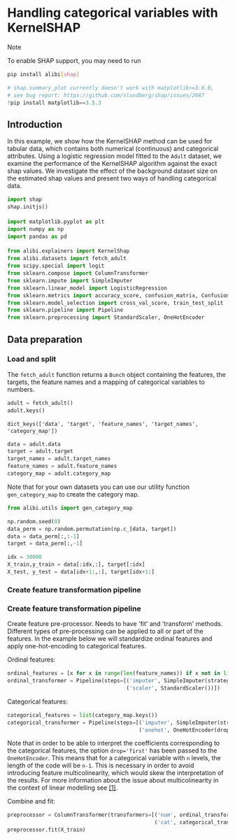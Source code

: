 # Handling categorical variables with KernelSHAP 

<div class="alert alert-info">
Note
    
To enable SHAP support, you may need to run
    
```bash
pip install alibi[shap]
```

</div>


```python
# shap.summary_plot currently doesn't work with matplotlib>=3.6.0,
# see bug report: https://github.com/slundberg/shap/issues/2687
!pip install matplotlib==3.5.3
```

## Introduction

In this example, we show how the KernelSHAP method can be used for tabular data, which contains both numerical (continuous) and categorical attributes. Using a logistic regression model fitted to the `Adult` dataset, we examine the performance of the KernelSHAP algorithm against the exact shap values. We investigate the effect of the background dataset size on the estimated shap values and present two ways of handling categorical data.


```python
import shap
shap.initjs()

import matplotlib.pyplot as plt
import numpy as np
import pandas as pd

from alibi.explainers import KernelShap
from alibi.datasets import fetch_adult
from scipy.special import logit
from sklearn.compose import ColumnTransformer
from sklearn.impute import SimpleImputer
from sklearn.linear_model import LogisticRegression
from sklearn.metrics import accuracy_score, confusion_matrix, ConfusionMatrixDisplay
from sklearn.model_selection import cross_val_score, train_test_split
from sklearn.pipeline import Pipeline
from sklearn.preprocessing import StandardScaler, OneHotEncoder
```

## Data preparation

### Load and split

The `fetch_adult` function returns a `Bunch` object containing the features, the targets, the feature names and a mapping of categorical variables to numbers.


```python
adult = fetch_adult()
adult.keys()
```




    dict_keys(['data', 'target', 'feature_names', 'target_names', 'category_map'])




```python
data = adult.data
target = adult.target
target_names = adult.target_names
feature_names = adult.feature_names
category_map = adult.category_map
```

Note that for your own datasets you can use our utility function `gen_category_map` to create the category map.


```python
from alibi.utils import gen_category_map
```


```python
np.random.seed(0)
data_perm = np.random.permutation(np.c_[data, target])
data = data_perm[:,:-1]
target = data_perm[:,-1]
```


```python
idx = 30000
X_train,y_train = data[:idx,:], target[:idx]
X_test, y_test = data[idx+1:,:], target[idx+1:]
```

### Create feature transformation pipeline

### Create feature transformation pipeline
Create feature pre-processor. Needs to have 'fit' and 'transform' methods. Different types of pre-processing can be applied to all or part of the features. In the example below we will standardize ordinal features and apply one-hot-encoding to categorical features.

Ordinal features:


```python
ordinal_features = [x for x in range(len(feature_names)) if x not in list(category_map.keys())]
ordinal_transformer = Pipeline(steps=[('imputer', SimpleImputer(strategy='median')),
                                      ('scaler', StandardScaler())])
```

Categorical features:


```python
categorical_features = list(category_map.keys())
categorical_transformer = Pipeline(steps=[('imputer', SimpleImputer(strategy='median')),
                                          ('onehot', OneHotEncoder(drop='first', handle_unknown='error'))])
```

Note that in order to be able to interpret the coefficients corresponding to the categorical features, the option `drop='first'` has been passed to the `OneHotEncoder`. This means that for a categorical variable with `n` levels, the length of the code will be `n-1`. This is necessary in order to avoid introducing feature multicolinearity, which would skew the interpretation of the results. For more information about the issue about multicolinearity in the context of linear modelling see [[1]](#References).
<a id='src_1'></a>

Combine and fit:


```python
preprocessor = ColumnTransformer(transformers=[('num', ordinal_transformer, ordinal_features),
                                               ('cat', categorical_transformer, categorical_features)])
preprocessor.fit(X_train)
```




<style>#sk-container-id-1 {color: black;background-color: white;}#sk-container-id-1 pre{padding: 0;}#sk-container-id-1 div.sk-toggleable {background-color: white;}#sk-container-id-1 label.sk-toggleable__label {cursor: pointer;display: block;width: 100%;margin-bottom: 0;padding: 0.3em;box-sizing: border-box;text-align: center;}#sk-container-id-1 label.sk-toggleable__label-arrow:before {content: "▸";float: left;margin-right: 0.25em;color: #696969;}#sk-container-id-1 label.sk-toggleable__label-arrow:hover:before {color: black;}#sk-container-id-1 div.sk-estimator:hover label.sk-toggleable__label-arrow:before {color: black;}#sk-container-id-1 div.sk-toggleable__content {max-height: 0;max-width: 0;overflow: hidden;text-align: left;background-color: #f0f8ff;}#sk-container-id-1 div.sk-toggleable__content pre {margin: 0.2em;color: black;border-radius: 0.25em;background-color: #f0f8ff;}#sk-container-id-1 input.sk-toggleable__control:checked~div.sk-toggleable__content {max-height: 200px;max-width: 100%;overflow: auto;}#sk-container-id-1 input.sk-toggleable__control:checked~label.sk-toggleable__label-arrow:before {content: "▾";}#sk-container-id-1 div.sk-estimator input.sk-toggleable__control:checked~label.sk-toggleable__label {background-color: #d4ebff;}#sk-container-id-1 div.sk-label input.sk-toggleable__control:checked~label.sk-toggleable__label {background-color: #d4ebff;}#sk-container-id-1 input.sk-hidden--visually {border: 0;clip: rect(1px 1px 1px 1px);clip: rect(1px, 1px, 1px, 1px);height: 1px;margin: -1px;overflow: hidden;padding: 0;position: absolute;width: 1px;}#sk-container-id-1 div.sk-estimator {font-family: monospace;background-color: #f0f8ff;border: 1px dotted black;border-radius: 0.25em;box-sizing: border-box;margin-bottom: 0.5em;}#sk-container-id-1 div.sk-estimator:hover {background-color: #d4ebff;}#sk-container-id-1 div.sk-parallel-item::after {content: "";width: 100%;border-bottom: 1px solid gray;flex-grow: 1;}#sk-container-id-1 div.sk-label:hover label.sk-toggleable__label {background-color: #d4ebff;}#sk-container-id-1 div.sk-serial::before {content: "";position: absolute;border-left: 1px solid gray;box-sizing: border-box;top: 0;bottom: 0;left: 50%;z-index: 0;}#sk-container-id-1 div.sk-serial {display: flex;flex-direction: column;align-items: center;background-color: white;padding-right: 0.2em;padding-left: 0.2em;position: relative;}#sk-container-id-1 div.sk-item {position: relative;z-index: 1;}#sk-container-id-1 div.sk-parallel {display: flex;align-items: stretch;justify-content: center;background-color: white;position: relative;}#sk-container-id-1 div.sk-item::before, #sk-container-id-1 div.sk-parallel-item::before {content: "";position: absolute;border-left: 1px solid gray;box-sizing: border-box;top: 0;bottom: 0;left: 50%;z-index: -1;}#sk-container-id-1 div.sk-parallel-item {display: flex;flex-direction: column;z-index: 1;position: relative;background-color: white;}#sk-container-id-1 div.sk-parallel-item:first-child::after {align-self: flex-end;width: 50%;}#sk-container-id-1 div.sk-parallel-item:last-child::after {align-self: flex-start;width: 50%;}#sk-container-id-1 div.sk-parallel-item:only-child::after {width: 0;}#sk-container-id-1 div.sk-dashed-wrapped {border: 1px dashed gray;margin: 0 0.4em 0.5em 0.4em;box-sizing: border-box;padding-bottom: 0.4em;background-color: white;}#sk-container-id-1 div.sk-label label {font-family: monospace;font-weight: bold;display: inline-block;line-height: 1.2em;}#sk-container-id-1 div.sk-label-container {text-align: center;}#sk-container-id-1 div.sk-container {/* jupyter's `normalize.less` sets `[hidden] { display: none; }` but bootstrap.min.css set `[hidden] { display: none !important; }` so we also need the `!important` here to be able to override the default hidden behavior on the sphinx rendered scikit-learn.org. See: https://github.com/scikit-learn/scikit-learn/issues/21755 */display: inline-block !important;position: relative;}#sk-container-id-1 div.sk-text-repr-fallback {display: none;}</style><div id="sk-container-id-1" class="sk-top-container"><div class="sk-text-repr-fallback"><pre>ColumnTransformer(transformers=[(&#x27;num&#x27;,
                                 Pipeline(steps=[(&#x27;imputer&#x27;,
                                                  SimpleImputer(strategy=&#x27;median&#x27;)),
                                                 (&#x27;scaler&#x27;, StandardScaler())]),
                                 [0, 8, 9, 10]),
                                (&#x27;cat&#x27;,
                                 Pipeline(steps=[(&#x27;imputer&#x27;,
                                                  SimpleImputer(strategy=&#x27;median&#x27;)),
                                                 (&#x27;onehot&#x27;,
                                                  OneHotEncoder(drop=&#x27;first&#x27;))]),
                                 [1, 2, 3, 4, 5, 6, 7, 11])])</pre><b>In a Jupyter environment, please rerun this cell to show the HTML representation or trust the notebook. <br />On GitHub, the HTML representation is unable to render, please try loading this page with nbviewer.org.</b></div><div class="sk-container" hidden><div class="sk-item sk-dashed-wrapped"><div class="sk-label-container"><div class="sk-label sk-toggleable"><input class="sk-toggleable__control sk-hidden--visually" id="sk-estimator-id-1" type="checkbox" ><label for="sk-estimator-id-1" class="sk-toggleable__label sk-toggleable__label-arrow">ColumnTransformer</label><div class="sk-toggleable__content"><pre>ColumnTransformer(transformers=[(&#x27;num&#x27;,
                                 Pipeline(steps=[(&#x27;imputer&#x27;,
                                                  SimpleImputer(strategy=&#x27;median&#x27;)),
                                                 (&#x27;scaler&#x27;, StandardScaler())]),
                                 [0, 8, 9, 10]),
                                (&#x27;cat&#x27;,
                                 Pipeline(steps=[(&#x27;imputer&#x27;,
                                                  SimpleImputer(strategy=&#x27;median&#x27;)),
                                                 (&#x27;onehot&#x27;,
                                                  OneHotEncoder(drop=&#x27;first&#x27;))]),
                                 [1, 2, 3, 4, 5, 6, 7, 11])])</pre></div></div></div><div class="sk-parallel"><div class="sk-parallel-item"><div class="sk-item"><div class="sk-label-container"><div class="sk-label sk-toggleable"><input class="sk-toggleable__control sk-hidden--visually" id="sk-estimator-id-2" type="checkbox" ><label for="sk-estimator-id-2" class="sk-toggleable__label sk-toggleable__label-arrow">num</label><div class="sk-toggleable__content"><pre>[0, 8, 9, 10]</pre></div></div></div><div class="sk-serial"><div class="sk-item"><div class="sk-serial"><div class="sk-item"><div class="sk-estimator sk-toggleable"><input class="sk-toggleable__control sk-hidden--visually" id="sk-estimator-id-3" type="checkbox" ><label for="sk-estimator-id-3" class="sk-toggleable__label sk-toggleable__label-arrow">SimpleImputer</label><div class="sk-toggleable__content"><pre>SimpleImputer(strategy=&#x27;median&#x27;)</pre></div></div></div><div class="sk-item"><div class="sk-estimator sk-toggleable"><input class="sk-toggleable__control sk-hidden--visually" id="sk-estimator-id-4" type="checkbox" ><label for="sk-estimator-id-4" class="sk-toggleable__label sk-toggleable__label-arrow">StandardScaler</label><div class="sk-toggleable__content"><pre>StandardScaler()</pre></div></div></div></div></div></div></div></div><div class="sk-parallel-item"><div class="sk-item"><div class="sk-label-container"><div class="sk-label sk-toggleable"><input class="sk-toggleable__control sk-hidden--visually" id="sk-estimator-id-5" type="checkbox" ><label for="sk-estimator-id-5" class="sk-toggleable__label sk-toggleable__label-arrow">cat</label><div class="sk-toggleable__content"><pre>[1, 2, 3, 4, 5, 6, 7, 11]</pre></div></div></div><div class="sk-serial"><div class="sk-item"><div class="sk-serial"><div class="sk-item"><div class="sk-estimator sk-toggleable"><input class="sk-toggleable__control sk-hidden--visually" id="sk-estimator-id-6" type="checkbox" ><label for="sk-estimator-id-6" class="sk-toggleable__label sk-toggleable__label-arrow">SimpleImputer</label><div class="sk-toggleable__content"><pre>SimpleImputer(strategy=&#x27;median&#x27;)</pre></div></div></div><div class="sk-item"><div class="sk-estimator sk-toggleable"><input class="sk-toggleable__control sk-hidden--visually" id="sk-estimator-id-7" type="checkbox" ><label for="sk-estimator-id-7" class="sk-toggleable__label sk-toggleable__label-arrow">OneHotEncoder</label><div class="sk-toggleable__content"><pre>OneHotEncoder(drop=&#x27;first&#x27;)</pre></div></div></div></div></div></div></div></div></div></div></div></div>



### Preprocess the data


```python
X_train_proc = preprocessor.transform(X_train)
X_test_proc = preprocessor.transform(X_test)
```

## Fit a binary logistic regression classifier to the Adult dataset

### Training 


```python
classifier = LogisticRegression(multi_class='multinomial',
                                random_state=0,
                                max_iter=500,
                                verbose=0,
                               )
classifier.fit(X_train_proc, y_train)
```




<style>#sk-container-id-2 {color: black;background-color: white;}#sk-container-id-2 pre{padding: 0;}#sk-container-id-2 div.sk-toggleable {background-color: white;}#sk-container-id-2 label.sk-toggleable__label {cursor: pointer;display: block;width: 100%;margin-bottom: 0;padding: 0.3em;box-sizing: border-box;text-align: center;}#sk-container-id-2 label.sk-toggleable__label-arrow:before {content: "▸";float: left;margin-right: 0.25em;color: #696969;}#sk-container-id-2 label.sk-toggleable__label-arrow:hover:before {color: black;}#sk-container-id-2 div.sk-estimator:hover label.sk-toggleable__label-arrow:before {color: black;}#sk-container-id-2 div.sk-toggleable__content {max-height: 0;max-width: 0;overflow: hidden;text-align: left;background-color: #f0f8ff;}#sk-container-id-2 div.sk-toggleable__content pre {margin: 0.2em;color: black;border-radius: 0.25em;background-color: #f0f8ff;}#sk-container-id-2 input.sk-toggleable__control:checked~div.sk-toggleable__content {max-height: 200px;max-width: 100%;overflow: auto;}#sk-container-id-2 input.sk-toggleable__control:checked~label.sk-toggleable__label-arrow:before {content: "▾";}#sk-container-id-2 div.sk-estimator input.sk-toggleable__control:checked~label.sk-toggleable__label {background-color: #d4ebff;}#sk-container-id-2 div.sk-label input.sk-toggleable__control:checked~label.sk-toggleable__label {background-color: #d4ebff;}#sk-container-id-2 input.sk-hidden--visually {border: 0;clip: rect(1px 1px 1px 1px);clip: rect(1px, 1px, 1px, 1px);height: 1px;margin: -1px;overflow: hidden;padding: 0;position: absolute;width: 1px;}#sk-container-id-2 div.sk-estimator {font-family: monospace;background-color: #f0f8ff;border: 1px dotted black;border-radius: 0.25em;box-sizing: border-box;margin-bottom: 0.5em;}#sk-container-id-2 div.sk-estimator:hover {background-color: #d4ebff;}#sk-container-id-2 div.sk-parallel-item::after {content: "";width: 100%;border-bottom: 1px solid gray;flex-grow: 1;}#sk-container-id-2 div.sk-label:hover label.sk-toggleable__label {background-color: #d4ebff;}#sk-container-id-2 div.sk-serial::before {content: "";position: absolute;border-left: 1px solid gray;box-sizing: border-box;top: 0;bottom: 0;left: 50%;z-index: 0;}#sk-container-id-2 div.sk-serial {display: flex;flex-direction: column;align-items: center;background-color: white;padding-right: 0.2em;padding-left: 0.2em;position: relative;}#sk-container-id-2 div.sk-item {position: relative;z-index: 1;}#sk-container-id-2 div.sk-parallel {display: flex;align-items: stretch;justify-content: center;background-color: white;position: relative;}#sk-container-id-2 div.sk-item::before, #sk-container-id-2 div.sk-parallel-item::before {content: "";position: absolute;border-left: 1px solid gray;box-sizing: border-box;top: 0;bottom: 0;left: 50%;z-index: -1;}#sk-container-id-2 div.sk-parallel-item {display: flex;flex-direction: column;z-index: 1;position: relative;background-color: white;}#sk-container-id-2 div.sk-parallel-item:first-child::after {align-self: flex-end;width: 50%;}#sk-container-id-2 div.sk-parallel-item:last-child::after {align-self: flex-start;width: 50%;}#sk-container-id-2 div.sk-parallel-item:only-child::after {width: 0;}#sk-container-id-2 div.sk-dashed-wrapped {border: 1px dashed gray;margin: 0 0.4em 0.5em 0.4em;box-sizing: border-box;padding-bottom: 0.4em;background-color: white;}#sk-container-id-2 div.sk-label label {font-family: monospace;font-weight: bold;display: inline-block;line-height: 1.2em;}#sk-container-id-2 div.sk-label-container {text-align: center;}#sk-container-id-2 div.sk-container {/* jupyter's `normalize.less` sets `[hidden] { display: none; }` but bootstrap.min.css set `[hidden] { display: none !important; }` so we also need the `!important` here to be able to override the default hidden behavior on the sphinx rendered scikit-learn.org. See: https://github.com/scikit-learn/scikit-learn/issues/21755 */display: inline-block !important;position: relative;}#sk-container-id-2 div.sk-text-repr-fallback {display: none;}</style><div id="sk-container-id-2" class="sk-top-container"><div class="sk-text-repr-fallback"><pre>LogisticRegression(max_iter=500, multi_class=&#x27;multinomial&#x27;, random_state=0)</pre><b>In a Jupyter environment, please rerun this cell to show the HTML representation or trust the notebook. <br />On GitHub, the HTML representation is unable to render, please try loading this page with nbviewer.org.</b></div><div class="sk-container" hidden><div class="sk-item"><div class="sk-estimator sk-toggleable"><input class="sk-toggleable__control sk-hidden--visually" id="sk-estimator-id-8" type="checkbox" checked><label for="sk-estimator-id-8" class="sk-toggleable__label sk-toggleable__label-arrow">LogisticRegression</label><div class="sk-toggleable__content"><pre>LogisticRegression(max_iter=500, multi_class=&#x27;multinomial&#x27;, random_state=0)</pre></div></div></div></div></div>



### Model assessment


```python
y_pred = classifier.predict(X_test_proc)
```


```python
cm = confusion_matrix(y_test, y_pred)
```


```python
title = 'Confusion matrix for the logistic regression classifier'
disp = ConfusionMatrixDisplay.from_estimator(classifier, 
                                             X_test_proc, 
                                             y_test,
                                             display_labels=target_names,
                                             cmap=plt.cm.Blues,
                                             normalize=None,
                                            )
disp.ax_.set_title(title);
```


    
![png](kernel_shap_adult_lr_files/kernel_shap_adult_lr_31_0.png)
    



```python
print('Test accuracy: ', accuracy_score(y_test, classifier.predict(X_test_proc)))
```

    Test accuracy:  0.855078125


## Intepreting the logistic regression model

In order to interpret the logistic regression model, we need to first recover the encoded feature names. The feature effect of a categorical variable is computed by summing the coefficients of the encoded variables. Hence, we first understand how the `preprocessing` transformation acts on the data and then obtain the overall effects from the model coefficients.  

First, we are concerned with understanding the dimensionality of a preprocessed record and what it is comprised of.


```python
idx = 0
print(f"The dimensionality of a preprocessed record is {X_train_proc[idx:idx+1, :].shape}.")
print(f"Then number of continuos features in the original data is {len(ordinal_features)}.")
```

    The dimensionality of a preprocessed record is (1, 49).
    Then number of continuos features in the original data is 4.


Therefore, of 49, 45 of the dimensions of the original data are encoded categorical features. We obtain `feat_enc_dim`, an array with the lengths of the encoded dimensions for each categorical variable that will be use for processing the results later on.


```python
fts = [feature_names[x] for x in categorical_features]
# get feature names for the encoded categorical features
ohe = preprocessor.transformers_[1][1].named_steps['onehot']
cat_enc_feat_names = ohe.get_feature_names_out(fts)
 # compute encoded dimension; -1 as ohe is setup with drop='first'
feat_enc_dim = [len(cat_enc) - 1 for cat_enc in ohe.categories_]
d = {'feature_names': fts , 'encoded_dim': feat_enc_dim}
df = pd.DataFrame(data=d)
print(df)
total_dim = df['encoded_dim'].sum() 
print(f"The dimensionality of the encoded categorical features is {total_dim}.")
assert total_dim == len(cat_enc_feat_names)
```

        feature_names  encoded_dim
    0       Workclass            8
    1       Education            6
    2  Marital Status            3
    3      Occupation            8
    4    Relationship            5
    5            Race            4
    6             Sex            1
    7         Country           10
    The dimensionality of the encoded categorical features is 45.


By analysing an encoded record, we can recover the mapping of column indices to the features they represent.


```python
print(X_train_proc[0, :])  
```

      (0, 0)	-0.8464456331823879
      (0, 1)	-0.14513571926899238
      (0, 2)	-0.21784551572515998
      (0, 3)	0.28898151525672766
      (0, 7)	1.0
      (0, 15)	1.0
      (0, 19)	1.0
      (0, 21)	1.0
      (0, 32)	1.0
      (0, 37)	1.0
      (0, 47)	1.0



```python
numerical_feats_idx  = preprocessor.transformers_[0][2]
categorical_feats_idx  = preprocessor.transformers_[1][2]
scaler = preprocessor.transformers_[0][1].named_steps['scaler']
print((X_train[idx, numerical_feats_idx] - scaler.mean_)/scaler.scale_)
num_feats_names = [feature_names[i] for i in numerical_feats_idx]
cat_feats_names = [feature_names[i] for i in categorical_feats_idx]
print(num_feats_names)
```

    [-0.84644563 -0.14513572 -0.21784552  0.28898152]
    ['Age', 'Capital Gain', 'Capital Loss', 'Hours per week']


Therefore, the first four columns of the encoded data represent the `Age`, `Capital Gain` `Capital Loss` and `Hours per week` features. Notice these features have a different index in the dataset prior to processing `X_train`. 

The remainder of the columns encode the encoded categorical features, as shown below.


```python
print(cat_enc_feat_names)
```

    ['Workclass_1.0' 'Workclass_2.0' 'Workclass_3.0' 'Workclass_4.0'
     'Workclass_5.0' 'Workclass_6.0' 'Workclass_7.0' 'Workclass_8.0'
     'Education_1.0' 'Education_2.0' 'Education_3.0' 'Education_4.0'
     'Education_5.0' 'Education_6.0' 'Marital Status_1.0' 'Marital Status_2.0'
     'Marital Status_3.0' 'Occupation_1.0' 'Occupation_2.0' 'Occupation_3.0'
     'Occupation_4.0' 'Occupation_5.0' 'Occupation_6.0' 'Occupation_7.0'
     'Occupation_8.0' 'Relationship_1.0' 'Relationship_2.0' 'Relationship_3.0'
     'Relationship_4.0' 'Relationship_5.0' 'Race_1.0' 'Race_2.0' 'Race_3.0'
     'Race_4.0' 'Sex_1.0' 'Country_1.0' 'Country_2.0' 'Country_3.0'
     'Country_4.0' 'Country_5.0' 'Country_6.0' 'Country_7.0' 'Country_8.0'
     'Country_9.0' 'Country_10.0']


To obtain a single coefficient for each categorical variable, we pass a list with the indices where each encoded categorical variable starts and the encodings dimensions to the `sum_categories` function.


```python
from alibi.explainers.shap_wrappers import sum_categories
```

Compute the start index of each categorical variable knowing that the categorical variables are adjacent and follow the continuous features.


```python
start=len(ordinal_features)
cat_feat_start = [start]
for dim in feat_enc_dim[:-1]:
    cat_feat_start.append(dim + cat_feat_start[-1])
```


```python
beta = classifier.coef_
beta = np.concatenate((-beta, beta), axis=0)
intercepts = classifier.intercept_
intercepts =  np.concatenate((-intercepts, intercepts), axis=0)
all_coef = sum_categories(beta, cat_feat_start, feat_enc_dim)
```

Extract and plot feature importances. Please see [this](kernel_shap_wine_lr.ipynb) example for background on interpreting logistic regression coefficients.


```python
def get_importance(class_idx, beta, feature_names, intercepts=None):
    """
    Retrive and sort abs magnitude of coefficients from model.
    """
    
    # sort the absolute value of model coef from largest to smallest
    srt_beta_k = np.argsort(np.abs(beta[class_idx, :]))[::-1]
    feat_names = [feature_names[idx] for idx in srt_beta_k]
    feat_imp = beta[class_idx, srt_beta_k]
    # include bias among feat importances 
    if intercepts is not None: 
        intercept = intercepts[class_idx]
        bias_idx = len(feat_imp) - np.searchsorted(np.abs(feat_imp)[::-1], np.abs(intercept) )
        feat_imp = np.insert(feat_imp, bias_idx, intercept.item(), )
        intercept_idx = np.where(feat_imp == intercept)[0][0]
        feat_names.insert(intercept_idx, 'bias')

    return feat_imp, feat_names

def plot_importance(feat_imp, feat_names, class_idx, **kwargs):
    """
    Create a horizontal barchart of feature effects, sorted by their magnitude.
    """
    
    left_x, right_x = kwargs.get("left_x"), kwargs.get("right_x")
    eps_factor = kwargs.get("eps_factor", 4.5)
    
    fig, ax = plt.subplots(figsize=(10, 5))
    y_pos = np.arange(len(feat_imp))
    ax.barh(y_pos, feat_imp)
    ax.set_yticks(y_pos)
    ax.set_yticklabels(feat_names, fontsize=15)
    ax.invert_yaxis()                  # labels read top-to-bottom
    ax.set_xlabel(f'Feature effects for class {class_idx}', fontsize=15)
    ax.set_xlim(left=left_x, right=right_x)
    
    for i, v in enumerate(feat_imp):
        eps = 0.03
        if v < 0:
            eps = -eps_factor*eps
        ax.text(v + eps, i + .25, str(round(v, 3)))
    
    return ax, fig
```


```python
class_idx = 0
perm_feat_names = num_feats_names + cat_feats_names 
```


```python
perm_feat_names # feats are reordered by preprocessor
```




    ['Age',
     'Capital Gain',
     'Capital Loss',
     'Hours per week',
     'Workclass',
     'Education',
     'Marital Status',
     'Occupation',
     'Relationship',
     'Race',
     'Sex',
     'Country']




```python
feat_imp, srt_feat_names = get_importance(class_idx, 
                                          all_coef, 
                                          perm_feat_names,
                                         )
```


```python
srt_feat_names
```




    ['Marital Status',
     'Education',
     'Capital Gain',
     'Occupation',
     'Workclass',
     'Race',
     'Country',
     'Sex',
     'Relationship',
     'Hours per week',
     'Age',
     'Capital Loss']




```python
_, class_0_fig = plot_importance(feat_imp, 
                                 srt_feat_names, 
                                 class_idx,
                                 left_x=-2.5,
                                 right_x=3.7,
                                 eps_factor=12  # controls text distance from end of bar
                                )
```


    
![png](kernel_shap_adult_lr_files/kernel_shap_adult_lr_55_0.png)
    


Note that in the above, the feature effects are with respect to the model bias, which has a value of $1.31$.


```python
# Sanity check to ensure graph is correct.
print(beta[class_idx, 0:4]) # Age, Capital Gains, Capital Loss, Hours per week 
print(np.sum(beta[class_idx, 18:21])) # Marital status
```

    [-0.15990831 -1.17397349 -0.13215877 -0.17288254]
    3.2134915799542094


## Apply KernelSHAP to explain the model

<a id='src_1'></a>

Note that the *local accuracy* property of SHAP (eq. (5) in [[1]](#References))  requires
\begin{equation*}
f(x) = g(x') = \phi_0 + \sum_{i=1}^M \phi_i x_i'.
\label{eq:local_acc} \tag{1}
\end{equation*}
Hence, sum of the feature importances should be equal to the model output, $f(x)$. By passing `link='logit'` to the explainer, we ensure that $\phi_0$, the *base value* (see _**Local explanation**_ section [here](kernel_shap_wine_intro.ipynb)) will be calculated in the margin space (i.e., a logit transformation is applied to the probabilities) where the logistic regression model is additive.

Further considerations when applying the KernelSHAP method to this dataset are:

- ***the background dataset size***: by setting a larger value for the `stop_example_idx` in the set below, you can observe how the runtime of the algorithm increases. At the same time, it is important to have a diverse but sufficiently large set of samples as background so that the missing feature values are correctly integrated. A way to reduce the number of samples is to pass the `summarise_background=True` flag to the explainer `fit` option along with the desired number of samples (`n_background_samples`). If there are no categorical variables in the data and there is no data  grouping, then a k-means clustering algorithm is used to summarise the data. Otherwise, the data is sampled uniformly at random. Below, we used the `train_test_split` function of `sklearn` instead so that the label proportions are approximately the same as in the original split. 
- ***the number of instances to be explained***: the test set contains a number of `2560` records, which are $49$-dimensional after pre-processing, as opposed to $13$-dimensional as in the Wine dataset example. For this reason, only a fraction of `fraction_explained` (default $5\%$) are explained by way of getting a more general view of the model behaviour compared to simply analysing local explanations 
- ***treating the encoded categorical features as a group*** of features that are ***jointly*** perturbed as opposed to being perturbed individually


```python
def split_set(X, y, fraction, random_state=0):
    """
    Given a set X, associated labels y, splits a fraction y from X.
    """
    _, X_split, _, y_split = train_test_split(X, 
                                              y, 
                                              test_size=fraction, 
                                              random_state=random_state,
                                             )
    print(f"Number of records: {X_split.shape[0]}")
    print(f"Number of class {0}: {len(y_split) - y_split.sum()}")
    print(f"Number of class {1}: {y_split.sum()}")
    
    return X_split, y_split
```


```python
fraction_explained = 0.05 
X_explain, y_explain = split_set(X_test, 
                                 y_test, 
                                 fraction_explained, 
                                 )
X_explain_proc = preprocessor.transform(X_explain)
```

    Number of records: 128
    Number of class 0: 96
    Number of class 1: 32



```python
# Select only 100 examples for the background dataset to speedup computation
start_example_idx = 0
stop_example_idx = 100
background_data = slice(start_example_idx, stop_example_idx)
```

### Exploiting explanation model additivity to estimate the effects of categorical features

Inspired by equation (1), a way to estimate the overall effect of a categorical variable is to treat its encoded levels as individual binary variables and sum the estimated effects for the encoded dimensions. 


```python
pred_fcn = classifier.predict_proba
lr_explainer = KernelShap(pred_fcn, link='logit', feature_names=perm_feat_names)
lr_explainer.fit(X_train_proc[background_data, :])
```




    KernelShap(meta={
        'name': 'KernelShap',
        'type': ['blackbox'],
        'explanations': ['local', 'global'],
        'params': {
            'groups': None,
            'group_names': None,
            'weights': None,
            'summarise_background': False
        }
    })




```python
# passing the logit link function to the explainer ensures the units are consistent ...
mean_scores_train = logit(pred_fcn(X_train_proc[background_data, :]).mean(axis=0))
# print(mean_scores_train - lr_explainer.expected_value)  
```


```python
lr_explainer.expected_value
```




    array([ 1.08786649, -1.08786649])




```python
explanation = lr_explainer.explain(X_explain_proc, 
                                   summarise_result=True,
                                   cat_vars_start_idx=cat_feat_start,
                                   cat_vars_enc_dim=feat_enc_dim,
                                  ) 
```

We now sum the estimate shap values for each dimension to obtain one shap value for each categorical variable!


```python
def rank_features(shap_values, feat_names):
    """
    Given an NxF array of shap values where N is the number of 
    instances and F number of features, the function ranks the
    shap values according to their average magnitude. 
    """
    
    avg_mag = np.mean(np.abs(shap_values), axis=0)
    srt = np.argsort(avg_mag)[::-1]
    rank_values = avg_mag[srt]
    rank_names = [feat_names[idx] for idx in srt]
    
    return rank_values, rank_names



def get_ranked_values(explanation):
    """
    Retrives a tuple of (feature_effects, feature_names) for
    each class explained. A feature's effect is its average
    shap value magnitude across an array of instances.
    """
    
    ranked_shap_vals = []
    for cls_idx in range(len(explanation.shap_values)):
        this_ranking = (
            explanation.raw['importances'][str(cls_idx)]['ranked_effect'],
            explanation.raw['importances'][str(cls_idx)]['names']
                       )
        ranked_shap_vals.append(this_ranking)
    
    return ranked_shap_vals
```


```python
ranked_combined_shap_vals = get_ranked_values(explanation)
```

Because the columns have been permuted by the `preprocessor`, the columns of the instances to be explained have to be permuted before creating the summary plot.


```python
perm_feat_names
```




['Age', 'Capital Gain', 'Capital Loss', 'Hours per week', 'Workclass', 'Education', 'Marital Status', 'Occupation', 'Relationship', 'Race', 'Sex', 'Country']




```python
def permute_columns(X, feat_names, perm_feat_names):
    """
    Permutes the original dataset so that its columns
    (ordered according to feat_names) have the order 
    of the variables after transformation with the 
    sklearn preprocessing pipeline (perm_feat_names).
    """
    
    perm_X = np.zeros_like(X)
    perm = []
    for i, feat_name in enumerate(perm_feat_names):
        feat_idx = feat_names.index(feat_name)
        perm_X[:, i] = X[:, feat_idx]
        perm.append(feat_idx)
    return perm_X, perm
```


```python
perm_X_explain, _ = permute_columns(X_explain, feature_names, perm_feat_names)
```


```python
shap.summary_plot(explanation.shap_values[0], perm_X_explain, perm_feat_names)
```


    
![png](kernel_shap_adult_lr_files/kernel_shap_adult_lr_76_0.png)
    


Note that the aggregated local explanations of this limited set are in partial agreement with the global explanation provided by the model coefficients. The top `3` most important features are determined to be the same. We can see that, high values of the `Capital Gains` decrease the odds of a sample being classified as `class_0` (income <$50k).

### Grouping features with KernelShap

<a id='src_3'></a>
<a id='f_1'></a>
<a id='f_2'></a>
<a id='f_3'></a>
<a id='f_4'></a>

An alternative way to deal with one-hot encoded categorical variables is to group the levels of a categorical variables and treat them as a single variable during the sampling process that generates the training data for the explanation model. Dealing with the categorical variables in this way can help reduce the variance of the shap values estimate <sup>[(1)](#Footnotes) </sup>. Note that this does not *necessarily* result in a runtime saving: by default the algorithm estimates the shap values by creating a training dataset for the weighed regression, which consists of tiling `nsamples` <sup>[(2)](#Footnotes) </sup> copies of the background dataset. By default, this parameter is set to `auto`, which is given by `2*M + 2**11` where `M` is the number of features which can be perturbed. Therefore, because `2*M < 2 ** 11`, one should not expect to see significant time savings when reducing the number of columns. The runtime can be improved by reducing `nsamples` at the cost of a loss in estimation accuracy.<sup> [(3)](#Footnotes)</sup>


The following arguments should be passed to the `fit` step in order to perform grouping:

- `background_data`: in this case, `X_train_proc`<sup>[(4)](#Footnotes) </sup>
- `group_names`: a list containing the feature names
- `groups`: for each feature name in `group_name`, `groups` contains a list of column indices in `X_train_proc` which represent that feature.


```python
def make_groups(num_feats_names, cat_feats_names, feat_enc_dim):
    """
    Given a list with numerical feat. names, categorical feat. names
    and a list specifying the lengths of the encoding for each cat.
    varible, the function outputs a list of group names, and a list
    of the same len where each entry represents the column indices that
    the corresponding categorical feature 
    """
    
    group_names = num_feats_names + cat_feats_names
    groups = []
    cat_var_idx = 0
    
    for name in group_names: 
        if name in num_feats_names:
            groups.append(list(range(len(groups), len(groups) + 1)))
        else:
            start_idx = groups[-1][-1] + 1 if groups else 0
            groups.append(list(range(start_idx, start_idx + feat_enc_dim[cat_var_idx] )))
            cat_var_idx += 1
    
    return group_names, groups
            
def sparse2ndarray(mat, examples=None):
    """
    Converts a scipy.sparse.csr.csr_matrix to a numpy.ndarray.
    If specified, examples is slice object specifying which selects a
    number of rows from mat and converts only the respective slice.
    """
    
    if examples:
        return mat[examples, :].toarray()
    
    return mat.toarray()
```


```python
X_train_proc_d = sparse2ndarray(X_train_proc, examples=background_data)
group_names, groups = make_groups(num_feats_names, cat_feats_names, feat_enc_dim)
```

Having created the groups, we are now ready to instantiate the explainer and explain our set. 


```python
X_explain_proc_d = sparse2ndarray(X_explain_proc)
grp_lr_explainer = KernelShap(pred_fcn, link='logit', feature_names=perm_feat_names)
grp_lr_explainer.fit(X_train_proc_d, group_names=group_names, groups=groups)
```


```python
grouped_explanation = grp_lr_explainer.explain(X_explain_proc_d)
```


```python
shap.summary_plot(grouped_explanation.shap_values[0], perm_X_explain, perm_feat_names)
```


    
![png](kernel_shap_adult_lr_files/kernel_shap_adult_lr_85_0.png)
    



```python
ranked_grouped_shap_vals = get_ranked_values(grouped_explanation)
```

Having ranked the features by the average magnitude of their shap value, we can now see if they provide the same ranking. Yet another way to deal with the categorical variables is to fit the explainer to the unprocessed dataset and combine the preprocessor with the predictor. We show this approach yields the same results in [this](kernel_shap_adult_categorical_preproc.ipynb) example.


```python
def compare_ranking(ranking_1, ranking_2, methods=None):
    for i, (combined, grouped) in enumerate(zip(ranking_1, ranking_2)):
        print(f"Class: {i}")
        c_names, g_names = combined[1], grouped[1]
        c_mag, g_mag = combined[0], grouped[0]
        different = []
        for i, (c_n, g_n) in enumerate(zip(c_names, g_names)):
            if c_n != g_n:
                different.append((i, c_n, g_n))
        if different:
            method_1 = methods[0] if methods else "Method_1"
            method_2 = methods[1] if methods else "Method_2"
            i, c_ns, g_ns = list(zip(*different))
            data = {"Rank": i, method_1: c_ns, method_2: g_ns}
            df = pd.DataFrame(data=data)
            print("Found the following rank differences:")
            print(df)
        else:
            print("The methods provided the same ranking for the feature effects.")
            print(f"The ranking is: {c_names}")
        print("")
        
compare_ranking(ranked_combined_shap_vals, ranked_grouped_shap_vals)
```

    Class: 0
    The methods provided the same ranking for the feature effects.
    The ranking is: ['Marital Status', 'Education', 'Capital Gain', 'Occupation', 'Sex', 'Relationship', 'Age', 'Hours per week', 'Workclass', 'Capital Loss', 'Country', 'Race']
    
    Class: 1
    The methods provided the same ranking for the feature effects.
    The ranking is: ['Marital Status', 'Education', 'Capital Gain', 'Occupation', 'Sex', 'Relationship', 'Age', 'Hours per week', 'Workclass', 'Capital Loss', 'Country', 'Race']
    


As shown in [this](kernel_shap_wine_lr.ipynb) example, for a logistic regression model, the exact shap values can be computed as shown below. Note that,  like `KernelShap`, this computation makes the assumption that the features are independent.


```python
exact_shap = [(beta[:, None, :]*X_explain_proc_d)[i, ...] for i in range(beta.shape[0])] 
combined_exact_shap = [sum_categories(shap_values, cat_feat_start, feat_enc_dim) for shap_values in exact_shap]
ranked_combined_exact_shap = [rank_features(vals, perm_feat_names) for vals in combined_exact_shap]
```


```python
shap.summary_plot(combined_exact_shap[0], perm_X_explain, perm_feat_names )
```


    
![png](kernel_shap_adult_lr_files/kernel_shap_adult_lr_91_0.png)
    


Comparing the two summary plots above, we notice that albeit the estimation and the exact method rank the features `Marital Status`, `Education` and `Capital Gain` as the features that are most important for the classification decision, the ranking of the remainder of the features differs. In particular, while `Race` is estimated to be the sixth more important feature   using the exact shap value computation, it is deemed as the least important in the approximate computation. However, note that the exact shap value calculation takes into account the weight estimated by the logistic regression model. All the weights in the model are estimated jointly so that the model predictive distribution matches the predictive distribution of the training data. Thus, the values of the coefficients are a function of the entire dataset. On the other hand, to limit the computation time, the shap values are estimated using a small background dataset. This error is compounded by the fact that the estimation is approximate, since computing the exact values using the weighted regression has exponential computational complexity. Below, we show that the `Race` feature distribution is heavily skewed towards white individuals. Investigating correcting this imbalance would lead to more accurate estimation is left to future work.


```python
from functools import partial
from collections import Counter
```


```python
def get_feature_distribution(dataset, feature, category_map, feature_names):
    """Given a map of categorical variable indices to human-readable 
    values and an array of feature integer values, the function outputs 
    the distribution the feature in human readable format."""
    feat_mapping = category_map[feature_names.index(feature)]
    distrib_raw = Counter(dataset)
    distrib = {feat_mapping[key]: val for key, val in distrib_raw.items()}
    
    return distrib
```


```python
get_distribution = partial(get_feature_distribution, feature_names=feature_names, category_map=category_map)
race_idx = feature_names.index("Race")
bkg_race_distrib = get_distribution(X_train[background_data, race_idx], 'Race')
train_race_distrib = get_distribution(X_train[:, race_idx], 'Race')
expl_race_distrib = get_distribution(X_explain[:, race_idx], 'Race')
```


```python
print("Background data race distribution:")
print(bkg_race_distrib)
print("Train data race distribution:")
print(train_race_distrib)
print("Explain race distribution:")
print(expl_race_distrib)
```

    Background data race distribution:
    {'White': 89, 'Amer-Indian-Eskimo': 2, 'Black': 8, 'Asian-Pac-Islander': 1}
    Train data race distribution:
    {'White': 25634, 'Amer-Indian-Eskimo': 285, 'Black': 2868, 'Asian-Pac-Islander': 963, 'Other': 250}
    Explain race distribution:
    {'White': 105, 'Black': 20, 'Asian-Pac-Islander': 2, 'Amer-Indian-Eskimo': 1}


We now look to compare the approximate and the exact shap values as well as the relation between the shap computation and the logistic regression coefficients.


```python
def reorder_feats(vals_and_names, src_vals_and_names):
    """Given a two tuples, each containing a list of ranked feature
    shap values and the corresponding feature names, the function 
    reorders the values in vals according to the order specified in
    the list of names contained in src_vals_and_names.
    """
    
    _, src_names = src_vals_and_names
    vals, names = vals_and_names
    reordered = np.zeros_like(vals)
    
    for i, name in enumerate(src_names):
        alt_idx = names.index(name)
        reordered[i] = vals[alt_idx]
    
    return reordered, src_names

def compare_avg_mag_shap(class_idx, comparisons, baseline, **kwargs):
    """
    Given a list of tuples, baseline, containing the feature values and a list with feature names 
    for each class and, comparisons, a list of lists with tuples with the same structure , the 
    function reorders the values of the features in comparisons entries according to the order 
    of the feature names provided in the baseline entries and displays the feature values for comparison.
    """
    
    methods = kwargs.get("methods", [f"method_{i}" for i in range(len(comparisons) + 1)])
    
    n_features = len(baseline[class_idx][0])
    
    # bar settings
    bar_width = kwargs.get("bar_width", 0.05)
    bar_space = kwargs.get("bar_space", 2)
    
    # x axis 
    x_low = kwargs.get("x_low", 0.0)
    x_high = kwargs.get("x_high", 1.0)
    x_step = kwargs.get("x_step", 0.05)
    x_ticks = np.round(np.arange(x_low, x_high + x_step, x_step), 3)

    # y axis (these are the y coordinate of start and end of each group 
    # of bars)
    start_y_pos = np.array(np.arange(0, n_features))*bar_space
    end_y_pos = start_y_pos + bar_width*len(methods)
    y_ticks = 0.5*(start_y_pos + end_y_pos)
    
    # figure 
    fig_x = kwargs.get("fig_x", 10)
    fig_y = kwargs.get("fig_y", 7)
    
    # fontsizes 
    title_font = kwargs.get("title_fontsize", 20)
    legend_font = kwargs.get("legend_fontsize", 20)
    tick_labels_font = kwargs.get("tick_labels_fontsize", 20)
    axes_label_fontsize = kwargs.get("axes_label_fontsize", 10)
    
    # labels 
    title = kwargs.get("title", None)
    ylabel = kwargs.get("ylabel", None)
    xlabel = kwargs.get("xlabel", None)
    
    # process input data 
    methods = list(reversed(methods))
    base_vals = baseline[class_idx][0] 
    ordering = baseline[class_idx][1]
    comp_vals = []
    
    # reorder the features so that they match the order of the baseline (ordering)
    for comparison in comparisons:
        vals, ord_ = reorder_feats(comparison[class_idx], baseline[class_idx])
        comp_vals.append(vals)
        assert ord_ is ordering 
        
    all_vals = [base_vals] + comp_vals
    data = dict(zip(methods, all_vals))
    df = pd.DataFrame(data=data, index=ordering)
    
    # plotting logic
    fig, ax = plt.subplots(figsize=(fig_x, fig_y))

    for i, col in enumerate(df.columns):
        values = list(df[col])
        y_pos = [y + bar_width*i for y  in start_y_pos] 
        ax.barh(y_pos, list(values), bar_width, label=col)
    
    # add ticks, legend and labels
    ax.set_xticks(x_ticks)
    ax.set_xticklabels([str(x) for x in x_ticks], rotation=45, fontsize=tick_labels_font)
    ax.set_xlabel(xlabel, fontsize=axes_label_fontsize)
    ax.set_yticks(y_ticks)
    ax.set_yticklabels(ordering, fontsize=tick_labels_font)
    ax.set_ylabel(ylabel, fontsize=axes_label_fontsize)
    ax.invert_yaxis()  # labels read top-to-bottom
    ax.legend(fontsize=legend_font)   

    plt.grid(True)
    plt.title(title, fontsize=title_font)

    return ax, fig, df
```


```python
class_idx = 0 
ax, fig, _ = compare_avg_mag_shap(class_idx, 
                               [ranked_combined_shap_vals], 
                               ranked_combined_exact_shap, 
                               methods=('approximate', 'exact'),
                               bar_width=0.5,
                               tick_labels_fontsize=12,
                               legend_fontsize=12,
                               title="Comparison between exact and approximate feature effects",
                               title_fontsize=15,
                               xlabel=f"Features  effects (class {0})",
                               ylabel="Feature",
                               axes_label_fontsize=15,
                               )
```


    
![png](kernel_shap_adult_lr_files/kernel_shap_adult_lr_99_0.png)
    



```python
class_0_fig
```




    
![png](kernel_shap_adult_lr_files/kernel_shap_adult_lr_100_0.png)
    



<a id='ref_4'></a>
<a id='f_7'></a>

As before, we see that features such as `Occupation`, `Workclass` or `Race` have similar effects according to the  ranking of the logistic regression coefficients and that the exact shap value estimation recovers this effect since it is computed using the underlying coefficients. Unlike in our previous example, these relationships are not recovered by the approximate estimation procedure. Therefore, whenever possible, exact shap value computation should be preferred to approximations. As shown in this example it is possible to calculate exact shap values for linear models and exact algorithms exist for tree models. The approximate procedure still gives insights into the model, but, as shown above, it can be quite sensitive when the effects of the variables are similar. The notable differences between the two explanations are the importance of the `Race` and `Country` are underestimated by a significant margin and their rank significantly differs from the exact computation. 

Finally, as noted in [[4]](#References) as the model bias<sup> [(7)](#Footnotes)</sup>  increases, more weight can be assigned to irrelevant features. This is perhaps expected since a linear model will suffer from bias when applied to data generated from a nonlinear process, so we don't expect the feature effects to be accurately estimated. This also affects the exact shap values, which depend on these coefficients.

### Investigating the feature effects given a range of feature values

Given an individual record, one could ask questions of the type _What would have been the effect of feature x had its value been y?_. To answer this question one can create hypothetical instances starting from a base record, where the hypothetical instances have a different value for a chosen feature than the original record. Below, we study the effect of the `Capital Gain` feature as a function of its value. We choose the `0th` record in the `X_explain` set, which represents an individual with no capital gain.


```python
idx = 0
base_record = X_explain[idx, ]
cap_gain = X_explain[idx,feature_names.index('Capital Gain')]
print(f"The capital gain of individual {idx} is {cap_gain}!")
```

    The capital gain of individual 0 is 0!


We now create a dataset of records that differ from a base record only by the `Capital Gain` feature.


```python
cap_increment = 100
cap_range = range(0, 10100, cap_increment)
hyp_record = np.repeat(base_record[None, :], len(cap_range), axis=0)
hyp_record[:, feature_names.index('Capital Gain')] = cap_range
assert (hyp_record[1, :] - hyp_record[0, ]).sum() == cap_increment
X_hyp_proc = preprocessor.transform(hyp_record)
X_hyp_proc_d = X_hyp_proc.toarray()
```

We can explain the hypothetical instances in order to understand the change in the `Capital Gain` effect as a function of its value.


```python
hyp_explainer = KernelShap(pred_fcn, link='logit', feature_names=perm_feat_names)
hyp_explainer.fit(X_train_proc_d, group_names=group_names, groups=groups)
hyp_explanation = hyp_explainer.explain(X_hyp_proc_d)
```


```python
hyp_record_perm, _ = permute_columns(hyp_record, feature_names, perm_feat_names)
```


```python
shap.dependence_plot('Capital Gain', 
                     hyp_explanation.shap_values[1], 
                     hyp_record_perm, 
                     feature_names=perm_feat_names, 
                     interaction_index=None,
                    )
```


    
![png](kernel_shap_adult_lr_files/kernel_shap_adult_lr_110_0.png)
    


In a logistic regression model, the predictors are linearly related to the logits. Estimating the shap values using the KernelShap clearly recovers this aspect, as shown by the plot above. The dependence of the feature effect on the feature value has important implications on the shap value estimation; since the model relies on using the background dataset to simulate the effect of _missing_ inputs in order to estimate any feature effect, it is important to select an appropriate background dataset in order to avoid biasing the estimate of the feature effect of interest. Below, we will experiment with the size of the background dataset, split from the training set of the classifier while keeping the class represensation proportions of the training set roughly the same.

An alternative way to display the effect of a value as a function of the feature value is to group the similar prediction paths, which can be done by specifying the `hclust` feature ordering option.


```python
# obtain the human readable vesion of the base record (for display purposes)
base_perm, perm = permute_columns(base_record[None, :], feature_names, perm_feat_names)
br = []
for i, x in enumerate(np.nditer(base_record.squeeze())):
    if i in categorical_features:
        br.append(category_map[i][x])
    else:
        br.append(x.item())
br = [br[i] for i in perm]
df = pd.DataFrame(data=np.array(br).reshape(1, -1), columns=perm_feat_names)
```


```python
df
```




<div>
<style scoped>
    .dataframe tbody tr th:only-of-type {
        vertical-align: middle;
    }

    .dataframe tbody tr th {
        vertical-align: top;
    }

    .dataframe thead th {
        text-align: right;
    }
</style>
<table border="1" class="dataframe">
  <thead>
    <tr style="text-align: right;">
      <th></th>
      <th>Age</th>
      <th>Capital Gain</th>
      <th>Capital Loss</th>
      <th>Hours per week</th>
      <th>Workclass</th>
      <th>Education</th>
      <th>Marital Status</th>
      <th>Occupation</th>
      <th>Relationship</th>
      <th>Race</th>
      <th>Sex</th>
      <th>Country</th>
    </tr>
  </thead>
  <tbody>
    <tr>
      <th>0</th>
      <td>49</td>
      <td>0</td>
      <td>0</td>
      <td>55</td>
      <td>Private</td>
      <td>Prof-School</td>
      <td>Never-Married</td>
      <td>Professional</td>
      <td>Not-in-family</td>
      <td>White</td>
      <td>Female</td>
      <td>United-States</td>
    </tr>
  </tbody>
</table>
</div>




```python
r = shap.decision_plot(hyp_explainer.expected_value[1], 
                       hyp_explanation.shap_values[1][0:-1:5], 
                       hyp_record_perm, 
                       link='logit', 
                       feature_names=perm_feat_names,
                       feature_order='hclust', 
                       highlight=[0, 10],
                       new_base_value = 0.0,
                       return_objects=True)
```


    
![png](kernel_shap_adult_lr_files/kernel_shap_adult_lr_115_0.png)
    



```python
hyp_record[0:-1:5][10,:]
```




    array([  49,    4,    6,    1,    5,    1,    4,    0, 5000,    0,   55,
              9])



The decision plot above informs us of the path to the decision `Income < $50,0000` for the original record (depicted in blue, and, for clarity, on its own below). Aditionally, decision paths for fictitious records where only the `Capital Gain` feature was altered are displayed. For clarity, only a handful of these instances have been plotted. Note that the base value of the plot has been altered to be the classification threshold <sup>[(6)](#Footnotes) </sup> as opposed to the expected prediction probability for individuals earning more than \$50,000.

We see that the second highlighted instance (in purple) would have been predicted as making an income over \$50, 0000 with approximately `0.6` probability, and that this change in prediction is largely dirven by the `Capital Gain` feature. We can see below that the income predictor would have predicted the income of this individual to be  more than \$50, 000 had the `Capital Gain` been over \$3,500.
<a id='f_6'></a>


```python
# the 7th record from the filtered ones would be predicted to make an income > $50k
income_pred_probas = pred_fcn(preprocessor.transform(hyp_record[0:-1:5][7,:][None,:]))
print(f"Prediction probabilities: {income_pred_probas}")
# we can see that the minimum capital gain for the prediction to change is: $3,500
cap_gain_min = hyp_record[0:-1:5][7,feature_names.index('Capital Gain')]
print(f"Minimum capital gain is: ${cap_gain_min}")
```

    Prediction probabilities: [[0.49346669 0.50653331]]
    Minimum capital gain is: $3500



```python
shap.decision_plot(hyp_explainer.expected_value[1], 
                   hyp_explanation.shap_values[1][0], 
                   df, 
                   link='logit', 
                   feature_order=r.feature_idx, 
                   highlight=0
                  )
```


    
![png](kernel_shap_adult_lr_files/kernel_shap_adult_lr_119_0.png)
    


Note that passing `return_objects=True` and using the `r.feature_idx` as an input to the decision plot above we were able to plot the original record along with the feature values in the same feature order. Additionally, by passing `logit` to the plotting function, the scale of the axis is mapped from the margin to probability space<sup>[(5)](#Footnotes) </sup>.
<a id='f_5'></a>

Combined, the two decision plots show that:

- the largest decrease in the probability of earning more than \$50,000 is significantly affected if the individual is has marital status `Never-Married`
- the largest increase in the probability of earning more than \$50,000 is determinbed by the education level
- the probability of making an income greater than \$50,000 increases with the capital gain; notice how this implies that features such as `Education` or `Occupation` also cotribute more to the increase in probability of earning more than \$50,000

### Checking if prediction paths significantly differ for extreme probability predictions

One can employ the decision plot to check if the prediction paths for low (or high) probability examples differ significantly; conceptually, examples which exhibit prediction paths which are significantly different are potential outliers.

Below, we seek to explain only those examples which are predicted to have an income above \$ 50,000 with small probability.


```python
predictions = classifier.predict_proba(X_explain_proc)
low_prob_idx = np.logical_and(predictions[:, 1] <= 0.1, predictions[:, 1] >= 0.03)
X_low_prob = X_explain_proc[low_prob_idx, :]
```


```python
low_prob_explanation = hyp_explainer.explain(X_low_prob.toarray())
```


```python
X_low_prob_perm, _ = permute_columns(X_explain[low_prob_idx, :], feature_names, perm_feat_names)

shap.decision_plot(hyp_explainer.expected_value[1],
                   low_prob_explanation.shap_values[1], 
                   X_low_prob_perm, 
                   feature_names=perm_feat_names,
                   feature_order='hclust')
```


    
![png](kernel_shap_adult_lr_files/kernel_shap_adult_lr_126_0.png)
    


From the above plot, we see that the prediction paths for the samples with low probability of being class 1 are similar - no potential outliers are identified.

### Investigating the effect of the background dataset size on shap value estimates

The shap values estimation relies on quering the model with samples where certain inputs are toggled off in order to infer the contribution of a particular  feature. Since most models cannot accept arbitrary patterns of missing values, the background dataset is used to replace the values of the missing features, that is, as a *background model*. In more detail, the algorithm creates first creates a number of copies of this dataset, and then subsamples sets of   

Since the model predicts on these perturbed samples and regresses on the predictions to infer the shap values, the quality of the background model is key for the explanation model. Here we will not be concerned with modelling the background, but instead investigate whether simply increasing the background set size can give rise to wildly different shap values. This part of the example is **long running** so the graph showing our original results can be loaded instead. 


```python
import pickle
```


```python
def get_dataset(X_train, y_train, split_fraction):
    """
    Splits and transforms a dataset
    """
    
    split_X, _ = split_set(X_train, y_train, split_fraction)
    split_X_proc = preprocessor.transform(split_X)
    split_X_proc_d = sparse2ndarray(split_X_proc)

    return split_X_proc_d
```

Below cell is long running, skip and display the graph instead.


```python
split_fractions = [0.005, 0.01, 0.02, 0.04 ,0.08, 0.16]
exp_data = {'data': [],
            'explainers': [],
            'raw_shap': [],
            'split_fraction': [],
            'ranked_shap_vals': [],
           }
fname = 'experiment.pkl'

for fraction in split_fractions:
    data = get_dataset(X_train, y_train, fraction)
    explainer = KernelShap(pred_fcn, link='logit')
    explainer.fit(data, group_names=group_names, groups=groups)
    explanation = explainer.explain(X_explain_proc_d)
    ranked_avg_shap = get_ranked_values(explanation)
    exp_data['data'].append(data)
    exp_data['explainers'].append(explainer)
    exp_data['raw_shap'].append(explanation.shap_values)
    exp_data['ranked_shap_vals'].append(ranked_avg_shap)
    with open(fname, 'wb') as f:
        pickle.dump(exp_data, f)
```


```python
comparisons = exp_data['ranked_shap_vals']
methods = [f'train_fraction={fr}' for fr in split_fractions] + ['exact']
_, fg, df = compare_avg_mag_shap(class_idx,
                                 comparisons,
                                 ranked_combined_exact_shap,
                                 methods=methods,
                                 fig_x=22,
                                 fig_y=18,
                                 bar_width=1,
                                 bar_space=9.5,
                                 xlabel=f"Feature effects (class {0})",
                                 ylabel="Features",
                                 axes_label_fontsize=30,
                                 title="Variation of feature effects estimates as a function of background dataset size",
                                 title_fontsize=30,
                                 legend_fontsize=25,
                                )
```

![background-effect](kernel_shap_adult_lr_files/background_effect.png)

We notice that with the exception of the `Capital Gain` and `Capital Loss`, the differences betweem the shap values estimates are not significant as the fraction of the training set used as a background dataset increases from `0.005` to `0.16`. Notably, the `Capital Gain` feature would be ranked as the second most important by the all approximate models, whereas in the initial experiment which used the first `100` (`0.003`) examples from the training set the ranking of the two features was reversed. How to select an appropriate background dataset is an open ended question. In the future, we will explore whether clustering the training data can provide a more representative background model and increase the accuracy of the estimation.

A potential limitation of expensive explanation methods such as KernelShap when used to draw insights about the global model behaviour is the fact that explaining large datasets can take a long time. Below, we explain a larger fraction of the testing set (`0.4`) in order to see if different conclusions about the feature importances would be made.


```python
fraction_explained = 0.4 
X_explain_large, y_explain_large = split_set(X_test, 
                                 y_test, 
                                 fraction_explained, 
                                 )
X_explain_large_proc = preprocessor.transform(X_explain_large)
X_explain_large_proc_d = sparse2ndarray(X_explain_large_proc)
```

    Number of records: 1024
    Number of class 0: 763
    Number of class 1: 261



```python
data = get_dataset(X_train, y_train, 0.08)
explainer = KernelShap(pred_fcn, link='logit')
explainer.fit(data, group_names=group_names, groups=groups)
explanation_large_dataset = explainer.explain(X_explain_large_proc_d)
ranked_avg_shap_l = get_ranked_values(explanation_large_dataset)
```


```python
class_idx = 0 # income below $50,000
exact_shap_large = [(beta[:, None, :]*X_explain_large_proc_d)[i, ...] for i in range(beta.shape[0])] 
combined_exact_shap_large = [sum_categories(shap_values, cat_feat_start, feat_enc_dim) for shap_values in exact_shap_large]
ranked_combined_exact_shap_large = [rank_features(shap_values, perm_feat_names) for shap_values in combined_exact_shap_large]
```


```python
comparisons = [ranked_combined_exact_shap]
methods = ['exact_large', 'exact_small']
_, fg, df = compare_avg_mag_shap(class_idx,
                                 comparisons,
                                 ranked_combined_exact_shap_large,
                                 methods=methods,
                                 bar_width=0.5,
                                 legend_fontsize=15,
                                 axes_label_fontsize=15,
                                 tick_labels_fontsize=15,
                                 title="Comparison of exact shap values infered from a small (128) and a large (1024) explanation dataset",
                                 title_fontsize=15,
                                 xlabel=f'Feature effects (class {class_idx})',
                                 ylabel='Features'
                                )
```


    
![png](kernel_shap_adult_lr_files/kernel_shap_adult_lr_141_0.png)
    


As expected, the exact shap values have the same ranking when a larger set is explained, since they are derived from the same model coefficients. 


```python
comparisons = [ranked_avg_shap]
methods = ['approx_large', 'approx_small']
_, fg, df = compare_avg_mag_shap(class_idx,
                                 comparisons,
                                 ranked_avg_shap_l,
                                 methods=methods,
                                 bar_width=0.5,
                                 legend_fontsize=15,
                                 axes_label_fontsize=15,
                                 tick_labels_fontsize=15,
                                 title="Comparison of approximate shap values infered from a small (128) and a large (1024) explanation dataset",
                                 title_fontsize=15,
                                 xlabel=f'Feature effects (class {class_idx})',
                                 ylabel='Features'
                                )
```


    
![png](kernel_shap_adult_lr_files/kernel_shap_adult_lr_143_0.png)
    


The ranking of the features also remains unchanged for the approximate method even when significantly more instances are explained.


```python
with open('large_explain_set.pkl', 'wb') as f:
    pickle.dump(
        {'data': data,
         'explainer': explainer,
         'raw_shap': explanation_large_dataset,
         'ranked_shap_vals': ranked_avg_shap_l
        },
        f
    )
```

### Footnotes

<a id='Footnotes'></a>

[(1)](#f_1): As detailed in *Theorem 1* in [[3]](#References), the estimation process for a shap value of feature $i$ from instance $x$ involves taking a weighted average of the contribution of feature $i$ to the model output, where the weighting takes into account all the possible orderings in which the previous and successor features can be added to the set. This computation is thus performed by choosing subsets of features from the full feature set and setting the values of these features to a *background value*; the prediction on these perturbed samples is used in  a least squares objective (*Theorem 2*), weighted by the Shapley kernel. Note that the optimisation objective involves a summation over all possible subsets. Enumerating all the feature subsets has exponential computational cost, so the smaller the feature set, the more samples can be drawn and more accurate shap values can be estimated. Thus, grouping the features can serve to reduce the variance of the shap values estimation by providing a smaller set of features to choose from.

[(2)](#f_2): This is a kwarg to `shap_values` method.

[(3)](#f_3): Note the progress bars below show, however, different runtimes between the two methods. No accurate timing analysis was carried out to study this aspect.

[(4)](#f_4): Note that the `shap` library currently does not support grouping when the data is represented as a sparse matrix, so it should be converted to a `numpy.ndarray` object, both during explainer initialisation and when calling the `shap_values` method. 

[(5)](#f_5): When `link='logit'` is passed to the plotting function, the model outputs are scaled to the probability space, so the _inverse logit transformation_ is applied to the data and axis ticks. This is in contrast to passing `link='logit'` to the KernelExplainer, which maps the model output through the *forward logit transformation*,
$\log \left( \frac{p}{1-p} \right)$.

[(6)](#f_6): We could alter the base value by specifying the `new_base_value` argument to  `shap.decision_plot`. Note that this argument has to be specified in the *same* units as the explanation - if we explained the instances in margin space then to switch the base value of the plot to, say, `p=0.4` then we would pass `new_base_value = log(0.4/(1 - 0.4))` to the plotting function.

[(7)](#f_7): In this context, bias refers to the bias-variance tradeoff; a simpler model will likely incur a larger error during training but will have a smaller generalisation gap compared to a more complex model which will have smaller training error but will generalise poorly. 

### References

<a id='References'></a>

[[1]](#src_1) *Mahto, K.K., 2019. "One-Hot-Encoding, Multicollinearity and the Dummy Variable Trap". Retrieved 02 Feb 2020* [(link)](https://towardsdatascience.com/one-hot-encoding-multicollinearity-and-the-dummy-variable-trap-b5840be3c41a)

[[2]](#src_2) *Mood, C., 2017. "Logistic regression: Uncovering unobserved heterogeneity."*

[[3]](#src_3) *Lundberg, S.M. and Lee, S.I., 2017. A unified approach to interpreting model predictions. In Advances in neural information processing systems (pp. 4765-4774).*

[[4]](#src_4) *Lundberg, S.M., Erion, G., Chen, H., DeGrave, A., Prutkin, J.M., Nair, B., Katz, R., Himmelfarb, J., Bansal, N. and Lee, S.I., 2020. From local explanations to global understanding with explainable AI for trees. Nature machine intelligence, 2(1), pp.56-67.*

[[5]](#https://www.nature.com/articles/s41551-018-0304-0) *Lundberg, S.M., Nair, B., Vavilala, M.S., Horibe, M., Eisses, M.J., Adams, T., Liston, D.E., Low, D.K.W., Newman, S.F., Kim, J. and Lee, S.I., 2018. Explainable machine-learning predictions for the prevention of hypoxaemia during surgery. Nature biomedical engineering, 2(10), pp.749-760.*
